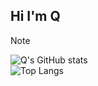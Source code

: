 ## Hi I'm Q

> [!NOTE]
> ![Q's GitHub stats](https://github-readme-stats.vercel.app/api?username=202420505&show_icons=true&theme=radical)
> <br>
>![Top Langs](https://github-readme-stats.vercel.app/api/top-langs/?username=202420505&layout=compact)

